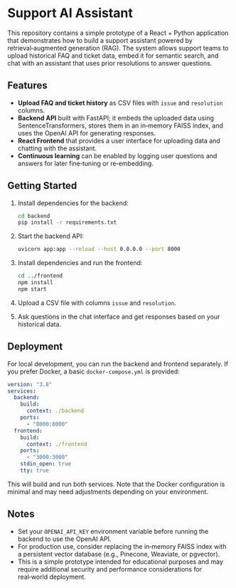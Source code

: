 # Support AI Assistant

This repository contains a simple prototype of a React + Python application that demonstrates how to build a support assistant powered by retrieval‑augmented generation (RAG). The system allows support teams to upload historical FAQ and ticket data, embed it for semantic search, and chat with an assistant that uses prior resolutions to answer questions.

## Features

- **Upload FAQ and ticket history** as CSV files with `issue` and `resolution` columns.
- **Backend API** built with FastAPI; it embeds the uploaded data using SentenceTransformers, stores them in an in‑memory FAISS index, and uses the OpenAI API for generating responses.
- **React Frontend** that provides a user interface for uploading data and chatting with the assistant.
- **Continuous learning** can be enabled by logging user questions and answers for later fine‑tuning or re‑embedding.

## Getting Started

1. Install dependencies for the backend:

   ```bash
   cd backend
   pip install -r requirements.txt
   ```

2. Start the backend API:

   ```bash
   uvicorn app:app --reload --host 0.0.0.0 --port 8000
   ```

3. Install dependencies and run the frontend:

   ```bash
   cd ../frontend
   npm install
   npm start
   ```

4. Upload a CSV file with columns `issue` and `resolution`.

5. Ask questions in the chat interface and get responses based on your historical data.

## Deployment

For local development, you can run the backend and frontend separately. If you prefer Docker, a basic `docker-compose.yml` is provided:

```yaml
version: "3.8"
services:
  backend:
    build:
      context: ./backend
    ports:
      - "8000:8000"
  frontend:
    build:
      context: ./frontend
    ports:
      - "3000:3000"
    stdin_open: true
    tty: true
```

This will build and run both services. Note that the Docker configuration is minimal and may need adjustments depending on your environment.

## Notes

- Set your `OPENAI_API_KEY` environment variable before running the backend to use the OpenAI API.
- For production use, consider replacing the in‑memory FAISS index with a persistent vector database (e.g., Pinecone, Weaviate, or pgvector).
- This is a simple prototype intended for educational purposes and may require additional security and performance considerations for real‑world deployment.
